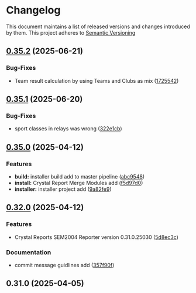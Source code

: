 # Changelog

This document maintains a list of released versions and changes introduced by them.
This project adheres to [Semantic Versioning](https://semver.org/spec/v2.0.0.html)

## [0.35.2](https://dev.azure.com/titanium-sportservice/SPORT_SWM_SEM2004/_git/SPORT_SWM_SEM2004_CR_Reporter/compare/v0.35.1...v0.35.2) (2025-06-21)


### Bug-Fixes

* Team result calculation by using Teams and Clubs as mix ([1725542](https://dev.azure.com/titanium-sportservice/SPORT_SWM_SEM2004/_git/SPORT_SWM_SEM2004_CR_Reporter/commit/17255423bdaac8bbb8dabb2fbc56b69a84d996e5))

## [0.35.1](https://dev.azure.com/titanium-sportservice/SPORT_SWM_SEM2004/_git/SPORT_SWM_SEM2004_CR_Reporter/compare/v0.35.0...v0.35.1) (2025-06-20)


### Bug-Fixes

* sport classes in relays was wrong ([322e1cb](https://dev.azure.com/titanium-sportservice/SPORT_SWM_SEM2004/_git/SPORT_SWM_SEM2004_CR_Reporter/commit/322e1cb7f14af214cdf13cb9ce4b7714d966b0f8))

## [0.35.0](https://dev.azure.com/titanium-sportservice/SPORT_SWM_SEM2004/_git/SPORT_SWM_SEM2004_CR_Reporter/compare/v0.32.0...v0.35.0) (2025-04-12)


### Features

* **build:** installer build add to master pipeline ([abc9548](https://dev.azure.com/titanium-sportservice/SPORT_SWM_SEM2004/_git/SPORT_SWM_SEM2004_CR_Reporter/commit/abc95481b65168246e614643f43fd29399356348))
* **install:** Crystal Report Merge Modules add ([f5d97d0](https://dev.azure.com/titanium-sportservice/SPORT_SWM_SEM2004/_git/SPORT_SWM_SEM2004_CR_Reporter/commit/f5d97d080e72beb5d4d6fef4df15d5d6b7da7d3a))
* **installer:** installer project add ([9a82fe9](https://dev.azure.com/titanium-sportservice/SPORT_SWM_SEM2004/_git/SPORT_SWM_SEM2004_CR_Reporter/commit/9a82fe94ff988db061512b9aa6b1c70181850119))

## [0.32.0](https://dev.azure.com/titanium-sportservice/SPORT_SWM_SEM2004/_git/SPORT_SWM_SEM2004_CR_Reporter/compare/v0.31.0...v0.32.0) (2025-04-12)


### Features

* Crystal Reports SEM2004 Reporter version 0.31.0.25030 ([5d8ec3c](https://dev.azure.com/titanium-sportservice/SPORT_SWM_SEM2004/_git/SPORT_SWM_SEM2004_CR_Reporter/commit/5d8ec3c792a696bbfd197cfebc9af9410815a18a))


### Documentation

* commit message guidlines add ([357f90f](https://dev.azure.com/titanium-sportservice/SPORT_SWM_SEM2004/_git/SPORT_SWM_SEM2004_CR_Reporter/commit/357f90f7e7e3dd7f17ebc7ead4a0d321c4a09c43))

## 0.31.0 (2025-04-05)
